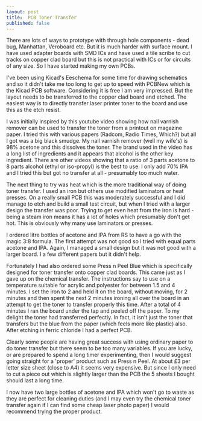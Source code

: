 ```yaml
---
layout: post
title:  PCB Toner Transfer
published: false
---
```


There are lots of ways to prototype with through hole components - dead bug, Manhattan, Veroboard etc. But it is much harder 
with surface mount. I have used adapter boards with SMD ICs and have used a tile scribe to cut tracks on copper clad board but this is not
practical with ICs or for circuits of any size. So I have started making my own PCBs.

I've been using Kicad's Eeschema for some time for drawing schematics and so it didn't take me too long to get up to speed with PCBNew
which is the Kicad PCB software. Considering it is free I am very impressed. But the layout needs to be transferred to the copper clad
board and etched. The easiest way is to directly transfer laser printer toner to the board and use this as the etch resist.

I was initially inspired by this youtube video showing how nail varnish remover can be used to transfer the toner from a printout on
magazine paper. I tried this with various papers (Radcom, Radio Times, Which?) but all I
got was a big black smudge. My nail varnish remover (well my wife's) is 98% acetone and this dissolves the toner. The brand used in the
video has a long list of ingredients and it appears that alcohol is the other key ingredient. There are other videos showing that a 
ratio
of 3 parts acetone to 8 parts alcohol (ethyl or iso-propyl) is the best to use. I only add 70% IPA and I tried this but got no transfer
at all - presumably too much water.

The next thing to try was heat which is the more traditional way of doing toner transfer. I used an iron but others use modified 
laminators or heat presses. On a really small PCB this was moderately successful and I did manage to etch and build a small test
circuit, but when I tried with a larger design the transfer was poor. Trying to get even heat from the iron is hard - being a steam iron
means it has a lot of holes which presumably don't get hot. This is obviously why many use laminators or presses.

I ordered litre bottles of acetone and IPA from RS to have a go with the magic 3:8 formula. The first attempt was not good so I tried
with equal parts acetone and IPA. Again, I managed a small design but it was not good with a larger board. I a few different papers
but it didn't help.

Fortunately I had also ordered some Press n Peel Blue which is specifically designed for toner transfer onto copper clad boards. This
came just as I gave up on the chemical transfer. The instructions say to use on a temperature suitable for acrylic and polyester for
between 1.5 and 4 minutes. I set the iron to 2 and held it on the board, without moving, for 2 minutes and then spent the next 2 minutes
ironing all over the board in an attempt to get the toner to transfer properly this time. After a total of 4 minutes I ran the board
under the tap and peeled off the paper. To my delight the toner had transferred perfectly. In fact, it isn't just the toner that
transfers but the blue from the paper (which feels more like plastic) also. After etching in ferric chloride I had a perfect PCB.

Clearly some people are having great success with using ordinary paper to do toner transfer but there seem to be too many variables. If
you are lucky, or are prepared to spend a long timer experimenting, then I would suggest going straight for a 'proper' product such as
Press n Peel. At about £3 per letter size sheet (close to A4) it seems very expensive. But since I only need to cut a piece out which
is slightly larger than the PCB the 5 sheets I bought should last a long time.

I now have two large bottles of acetone and IPA which won't go to waste as they are perfect for cleaning duties (and I may even try
the chemical toner transfer again if I can find some cheap laser photo paper) I would recommend trying the proper product.
